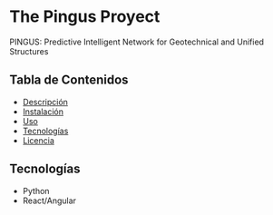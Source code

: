 # The Pingus Proyect
PINGUS: Predictive Intelligent Network for Geotechnical and Unified Structures

## Tabla de Contenidos
- [Descripción](#descripción)
- [Instalación](#instalación)
- [Uso](#uso)
- [Tecnologías](#cómo-contribuir)
- [Licencia](#licencia)

## Tecnologías
- Python
- React/Angular
